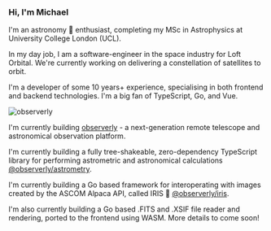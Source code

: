 ### Hi, I'm Michael

<!--
**michealroberts/michealroberts** is a ✨ _special_ ✨ repository because its `README.md` (this file) appears on your GitHub profile.

Here are some ideas to get you started:

- 🔭 I’m currently working on ...
- 🌱 I’m currently learning ...
- 👯 I’m looking to collaborate on ...
- 🤔 I’m looking for help with ...
- 💬 Ask me about ...
- 📫 How to reach me: ...
- 😄 Pronouns: ...
- ⚡ Fun fact: ...
-->

I'm an astronomy 🔭 enthusiast, completing my MSc in Astrophysics at University College London (UCL).

In my day job, I am a software-engineer in the space industry for Loft Orbital. We're currently working on delivering a constellation of satellites to orbit.

I'm a developer of some 10 years+ experience, specialising in both frontend and backend technologies. I'm a big fan of TypeScript, Go, and Vue.

![observerly](https://github.com/michealroberts/michealroberts/blob/main/profile/github-readme-banner.png?raw=true)

I'm currently building [observerly](https://observerly.com) - a next-generation remote telescope and astronomical observation platform.

I'm currently building a fully tree-shakeable, zero-dependency TypeScript library for performing astrometric and astronomical calculations [@observerly/astrometry](https://github.com/observerly/astrometry).

I'm currently building a Go based framework for interoperating with images created by the ASCOM Alpaca API, called IRIS 👀 [@observerly/iris](https://github.com/observerly/iris).

I'm also currently building a Go based .FITS and .XSIF file reader and rendering, ported to the frontend using WASM. More details to come soon!
